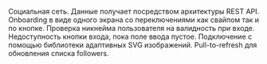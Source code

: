 Социальная сеть. 
Данные получает посредством архитектуры REST API. 
Onboarding в виде одного экрана со переключениями как свайпом так и по кнопке. 
Проверка никнейма пользователя на валидность при входе.
Недоступность кнопки входа, пока поле ввода пустое. 
Подключение с помощью библиотеки адаптивных SVG изображений.
Pull-to-refresh для обновления списка followers.
